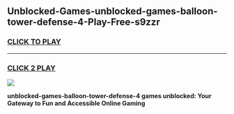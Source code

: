 
## Unblocked-Games-unblocked-games-balloon-tower-defense-4-Play-Free-s9zzr
<h3>
<a href="https://premium76.site?title=unblocked-games-balloon-tower-defense-4&ref=20A">CLICK TO PLAY</a></h3>
<hr>

<h3>
<a href="https://premium76.site?title=unblocked-games-balloon-tower-defense-4&ref=20A">CLICK 2 PLAY</a>
  
</h3>

<a href="https://premium76.site?title=unblocked-games-balloon-tower-defense-4&ref=20A"><img src="https://clearcache.store/games.png"></a>


**unblocked-games-balloon-tower-defense-4 games unblocked: Your Gateway to Fun and Accessible Online Gaming**
